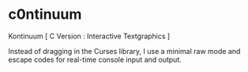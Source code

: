 # c0ntinuum
Kontinuum [ C Version :  Interactive Textgraphics ]

Instead of dragging in the Curses library, I use a minimal raw mode and escape codes for real-time console input and output. 

